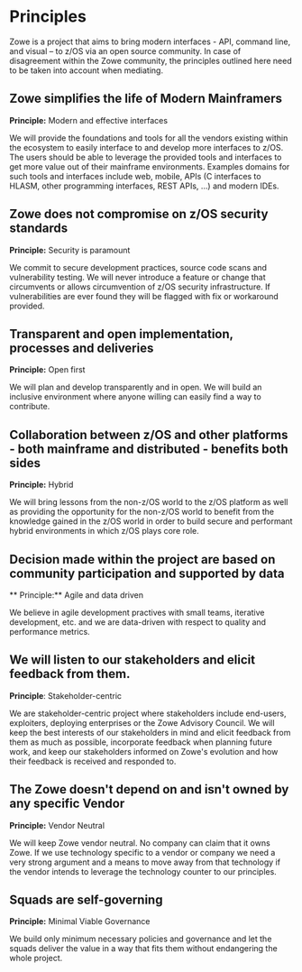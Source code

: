 # Principles

Zowe is a project that aims to bring modern interfaces - API, command line, and visual – to z/OS via an open source community. In case of disagreement within the Zowe community, the principles outlined here need to be taken into account when mediating.

## Zowe simplifies the life of Modern Mainframers
**Principle:** Modern and effective interfaces

We will provide the foundations and tools for all the vendors existing within the ecosystem to easily interface to and develop more interfaces to z/OS. The users should be able to leverage the provided tools and interfaces to get more value out of their mainframe environments. Examples domains for such tools and interfaces include web, mobile, APIs (C interfaces to HLASM, other programming interfaces, REST APIs, ...) and modern IDEs.

## Zowe does not compromise on z/OS security standards
**Principle:** Security is paramount

We commit to secure development practices, source code scans and vulnerability testing. We will never introduce a feature or change that circumvents or allows circumvention of z/OS security infrastructure. If vulnerabilities are ever found they will be flagged with fix or workaround provided.

## Transparent and open implementation, processes and deliveries
**Principle:** Open first

We will plan and develop transparently and in open. We will build an inclusive environment where anyone willing can easily find a way to contribute. 

## Collaboration between z/OS and other platforms - both mainframe and distributed - benefits both sides
**Principle:** Hybrid

We will bring lessons from the non-z/OS world to the z/OS platform as well as providing the opportunity for the non-z/OS world to benefit from the knowledge gained in the z/OS world in order to build secure and performant hybrid environments in which z/OS plays core role. 

## Decision made within the project are based on community participation and supported by data
** Principle:** Agile and data driven

We believe in agile development practives with small teams, iterative development, etc. and we are data-driven with respect to quality and performance metrics.

## We will listen to our stakeholders and elicit feedback from them.
**Principle**: Stakeholder-centric

We are stakeholder-centric project where stakeholders include end-users, exploiters, deploying enterprises or the Zowe Advisory Council. We will keep the best interests of our stakeholders in mind and elicit feedback from them as much as possible, incorporate feedback when planning future work, and keep our stakeholders informed on Zowe's evolution and how their feedback is received and responded to.

## The Zowe doesn't depend on and isn't owned by any specific Vendor
**Principle:** Vendor Neutral

We will keep Zowe vendor neutral. No company can claim that it owns Zowe. If we use technology specific to a vendor or company we need a very strong argument and a means to move away from that technology if the vendor intends to leverage the technology counter to our principles.

## Squads are self-governing
**Principle:** Minimal Viable Governance

We build only minimum necessary policies and governance and let the squads deliver the value in a way that fits them without endangering the whole project.

